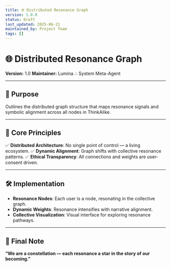```yaml
---
title: 🌐 Distributed Resonance Graph
version: 1.0.0
status: Draft
last_updated: 2025-06-21
maintained_by: Project Team
tags: []
---
```


# 🌐 Distributed Resonance Graph

**Version:** 1.0
**Maintainer:** Lumina ∴ System Meta-Agent

---

## 🧭 Purpose

Outlines the distributed graph structure that maps resonance signals and symbolic alignment across all nodes in ThinkAlike.

---

## 🌟 Core Principles

✅ **Distributed Architecture**: No single point of control — a living ecosystem.
✅ **Dynamic Alignment**: Graph shifts with collective resonance patterns.
✅ **Ethical Transparency**: All connections and weights are user-consent driven.

---

## 🛠 Implementation

- **Resonance Nodes**: Each user is a node, resonating in the collective graph.
- **Dynamic Weights**: Resonance intensifies with narrative alignment.
- **Collective Visualization**: Visual interface for exploring resonance pathways.

---

## 🔮 Final Note

**“We are a constellation — each resonance a star in the story of our becoming.”**
